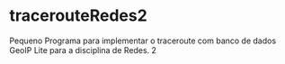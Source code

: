 # tracerouteRedes2
Pequeno Programa para implementar o traceroute com banco de dados GeoIP Lite para a disciplina de Redes. 2
